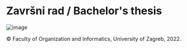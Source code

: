 # Završni rad / Bachelor's thesis

![image](https://github.com/mihakozul/Zavrsni-rad/assets/76825088/02388b64-4292-4679-9f52-aed29b2d8f0e)


© Faculty of Organization and Informatics, University of Zagreb, 2022.
